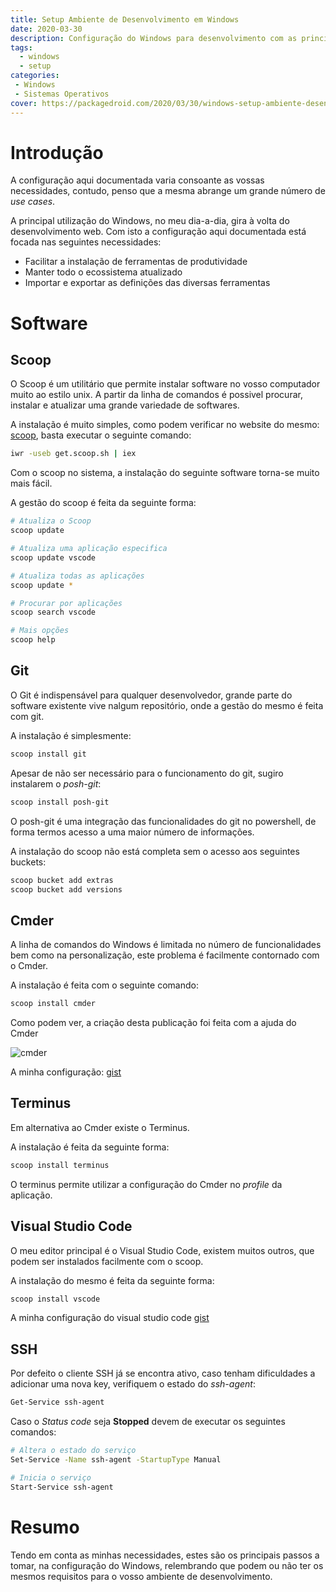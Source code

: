 ```yaml
---
title: Setup Ambiente de Desenvolvimento em Windows
date: 2020-03-30
description: Configuração do Windows para desenvolvimento com as principais ferramentas de produção
tags: 
  - windows
  - setup
categories: 
 - Windows
 - Sistemas Operativos
cover: https://packagedroid.com/2020/03/30/windows-setup-ambiente-desenvolvimento/banner_windows_ambiente_dev.png
---
```


# Introdução

A configuração aqui documentada varia consoante as vossas necessidades, contudo, penso que a mesma abrange um grande número de *use cases*.

A principal utilização do Windows, no meu dia-a-dia, gira à volta do desenvolvimento web. Com isto a configuração aqui documentada está focada nas seguintes necessidades:

* Facilitar a instalação de ferramentas de produtividade
* Manter todo o ecossistema atualizado
* Importar e exportar as definições das diversas ferramentas

# Software

## Scoop

O Scoop é um utilitário que permite instalar software no vosso computador muito ao estilo unix. A partir da linha de comandos é possivel procurar, instalar e atualizar uma grande variedade de softwares.

A instalação é muito simples, como podem verificar no website do mesmo: [scoop](https://scoop.sh/), basta executar o seguinte comando:

```bash
iwr -useb get.scoop.sh | iex
```

Com o scoop no sistema, a instalação do seguinte software torna-se muito mais fácil.

A gestão do scoop é feita da seguinte forma:

```bash
# Atualiza o Scoop
scoop update

# Atualiza uma aplicação especifica
scoop update vscode

# Atualiza todas as aplicações
scoop update *

# Procurar por aplicações
scoop search vscode

# Mais opções
scoop help
```

## Git

O Git é indispensável para qualquer desenvolvedor, grande parte do software existente vive nalgum repositório, onde a gestão do mesmo é feita com git.

A instalação é simplesmente:

```bash
scoop install git
```

Apesar de não ser necessário para o funcionamento do git, sugiro instalarem o *posh-git*:

```bash
scoop install posh-git
```

O posh-git é uma integração das funcionalidades do git no powershell, de forma termos acesso a uma maior número de informações.

A instalação do scoop não está completa sem o acesso aos seguintes buckets:

```bash
scoop bucket add extras
scoop bucket add versions
```

## Cmder

A linha de comandos do Windows é limitada no número de funcionalidades bem como na personalização, este problema é facilmente contornado com o Cmder.

A instalação é feita com o seguinte comando:

```bash
scoop install cmder
```

Como podem ver, a criação desta publicação foi feita com a ajuda do Cmder

![cmder](cmder.png)

A minha configuração: [gist](https://gist.github.com/ricardojrgpimentel/5c1a3b835483135021237803e1b7c82f)

## Terminus

Em alternativa ao Cmder existe o Terminus.

A instalação é feita da seguinte forma:

```bash
scoop install terminus
```

O terminus permite utilizar a configuração do Cmder no *profile* da aplicação.

## Visual Studio Code

O meu editor principal é o Visual Studio Code, existem muitos outros, que podem ser instalados facilmente com o scoop.

A instalação do mesmo é feita da seguinte forma:

```bash
scoop install vscode
```

A minha configuração do visual studio code [gist](https://gist.github.com/ricardojrgpimentel/4ed74dd2d67c984a4faa57809a1f1bfa)

## SSH

Por defeito o cliente SSH já se encontra ativo, caso tenham dificuldades a adicionar uma nova key, verifiquem o estado do *ssh-agent*:

```bash
Get-Service ssh-agent
```

Caso o *Status code* seja **Stopped** devem de executar os seguintes comandos:

```bash
# Altera o estado do serviço
Set-Service -Name ssh-agent -StartupType Manual

# Inicia o serviço
Start-Service ssh-agent
```

# Resumo
Tendo em conta as minhas necessidades, estes são os principais passos a tomar, na configuração do Windows, relembrando que podem ou não ter os mesmos requisitos para o vosso ambiente de desenvolvimento.